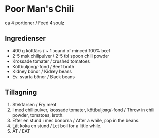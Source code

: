 # Poor Man's Chili

ca 4 portioner / Feed 4 soulz


## Ingredienser

* 400 g köttfärs / ~ 1 pound of minced 100% beef
* 2-5 msk chilipulver / 2-5 tbl spoon chili powder
* Krossade tomater / crushed tomatoes
* Köttbuljong/-fond / Beef broth
* Kidney bönor / Kidney beans
* Ev. svarta bönor / Black beans


## Tillagning

1. Stekfärsen / Fry meat
2. I med chillipulver, krossade tomater, köttbuljong/-fond / Throw in chili powder, tomatoes, broth.
3. Efter en stund i med bönorna / After a while, pop in the beans.
4. Låt koka en stund / Let boil for a little while.
5. ÄT / EAT
